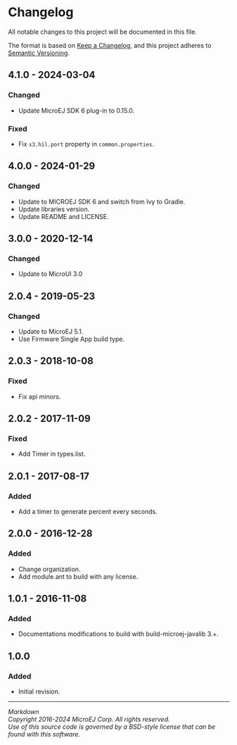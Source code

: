 # Changelog

All notable changes to this project will be documented in this file.

The format is based on [Keep a Changelog](https://keepachangelog.com/en/1.0.0/),
and this project adheres to [Semantic Versioning](https://semver.org/spec/v2.0.0.html).

## 4.1.0 - 2024-03-04

### Changed

- Update MicroEJ SDK 6 plug-in to 0.15.0.

### Fixed

- Fix `s3.hil.port` property in `common.properties`.

## 4.0.0 - 2024-01-29

### Changed

- Update to MICROEJ SDK 6 and switch from Ivy to Gradle.
- Update libraries version.
- Update README and LICENSE.

## 3.0.0 - 2020-12-14

### Changed

  - Update to MicroUI 3.0
  
## 2.0.4 - 2019-05-23

### Changed

  - Update to MicroEJ 5.1.
  - Use Firmware Single App build type.
  
## 2.0.3 - 2018-10-08

### Fixed

  - Fix api minors.
  
## 2.0.2 - 2017-11-09

### Fixed

  - Add Timer in types.list. 
  
## 2.0.1 - 2017-08-17

### Added

  - Add a timer to generate percent every seconds.  

## 2.0.0 - 2016-12-28

### Added

  - Change organization.
  - Add module.ant to build with any license.
  
## 1.0.1 - 2016-11-08

### Added

  - Documentations modifications to build with build-microej-javalib 3.+.
  
## 1.0.0

### Added

  - Initial revision.

---  
_Markdown_   
_Copyright 2016-2024 MicroEJ Corp. All rights reserved._  
_Use of this source code is governed by a BSD-style license that can be found with this software._  
